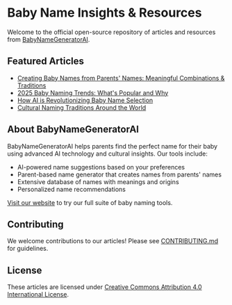 # Baby Name Insights & Resources

Welcome to the official open-source repository of articles and resources from [BabyNameGeneratorAI](https://babynamegeneratorai.net).

## Featured Articles

- [Creating Baby Names from Parents' Names: Meaningful Combinations & Traditions](./articles/generating-names-from-parents/)
- [2025 Baby Naming Trends: What's Popular and Why](./articles/naming-trends-2025/)
- [How AI is Revolutionizing Baby Name Selection](./articles/ai-in-baby-naming/)
- [Cultural Naming Traditions Around the World](./articles/cultural-naming-traditions/)

## About BabyNameGeneratorAI

BabyNameGeneratorAI helps parents find the perfect name for their baby using advanced AI technology and cultural insights. Our tools include:

- AI-powered name suggestions based on your preferences
- Parent-based name generator that creates names from parents' names
- Extensive database of names with meanings and origins
- Personalized name recommendations

[Visit our website](https://babynamegeneratorai.net) to try our full suite of baby naming tools.

## Contributing

We welcome contributions to our articles! Please see [CONTRIBUTING.md](./CONTRIBUTING.md) for guidelines.

## License

These articles are licensed under [Creative Commons Attribution 4.0 International License](./LICENSE).
